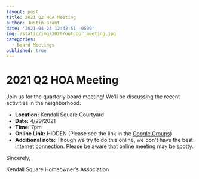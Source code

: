 ```yaml
---
layout: post
title: 2021 Q2 HOA Meeting
author: Justin Grant
date: '2021-04-24 12:42:51 -0500'
img: /static/img/2020/outdoor_meeting.jpg
categories:
  - Board Meetings
published: true
---
```


# 2021 Q2 HOA Meeting

Join us for the quarterly board meeting!  We'll be discussing the recent activities in the neighborhood.

* **Location:** Kendall Square Courtyard
* **Date:** 4/29/2021
* **Time:** 7pm
* **Online Link:** HIDDEN (Please see the link in the [Google Groups](https://kendallsquarefairfax.com/forum))
* **Additional note:** Though we try to do this online, we don't have the best internet connection.  Please be aware that online meeting may be spotty.

Sincerely,

Kendall Square Homeowner’s Association
 
